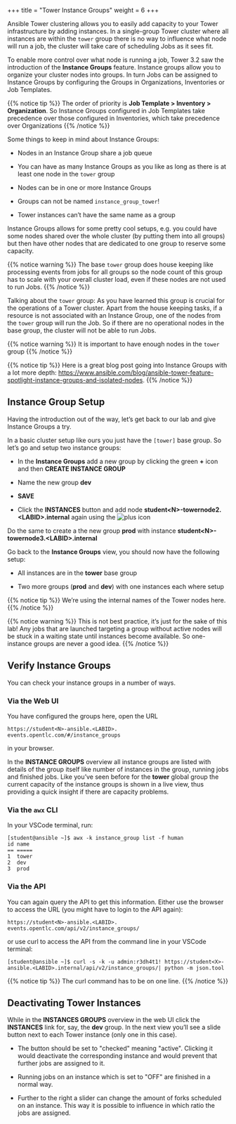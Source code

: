 +++
title = "Tower Instance Groups"
weight = 6
+++

Ansible Tower clustering allows you to easily add capacity to your Tower infrastructure by adding instances. In a single-group Tower cluster where all instances are within the `tower` group there is no way to influence what node will run a job, the cluster will take care of scheduling Jobs as it sees fit.

To enable more control over what node is running a job, Tower 3.2 saw the introduction of the **Instance Groups** feature. Instance groups allow you to organize your cluster nodes into groups. In turn Jobs can be assigned to Instance Groups by configuring the Groups in Organizations, Inventories or Job Templates.

{{% notice tip %}}
The order of priority is **Job Template > Inventory > Organization**. So Instance Groups configured in Job Templates take precedence over those configured in Inventories, which take precedence over Organizations
{{% /notice %}}

Some things to keep in mind about Instance Groups:

  - Nodes in an Instance Group share a job queue

  - You can have as many Instance Groups as you like as long as there is
    at least one node in the `tower` group

  - Nodes can be in one or more Instance Groups

  - Groups can not be named `instance_group_tower`\!

  - Tower instances can’t have the same name as a group

Instance Groups allows for some pretty cool setups, e.g. you could have some nodes shared over the whole cluster (by putting them into all groups) but then have other nodes that are dedicated to one group to reserve some capacity.

{{% notice warning %}}
The base `tower` group does house keeping like processing events from jobs for all groups so the node count of this group has to scale with your overall cluster load, even if these nodes are not used to run Jobs.
{{% /notice %}}

Talking about the `tower` group: As you have learned this group is crucial for the operations of a Tower cluster. Apart from the house keeping tasks, if a resource is not associated with an Instance Group, one of the nodes from the `tower` group will run the Job. So if there are no operational nodes in the base group, the cluster will not be able to run Jobs.

{{% notice warning %}}
It is important to have enough nodes in the `tower` group
{{% /notice %}}

{{% notice tip %}}
Here is a great blog post going into Instance Groups with a lot more depth: <https://www.ansible.com/blog/ansible-tower-feature-spotlight-instance-groups-and-isolated-nodes>.
{{% /notice %}}

## Instance Group Setup

Having the introduction out of the way, let’s get back to our lab and give Instance Groups a try.

In a basic cluster setup like ours you just have the `[tower]` base group. So let’s go and setup two instance groups:

  - In the **Instance Groups** add a new group by clicking the green
    **+** icon and then **CREATE INSTANCE GROUP**

  - Name the new group **dev**

  - **SAVE**

  - Click the **INSTANCES** button and add node **student\<N>-towernode2.\<LABID>.internal** again using the ![plus](../../images/green_plus.png?classes=inline) icon

Do the same to create a the new group **prod** with instance **student\<N>-towernode3.\<LABID>.internal**

Go back to the **Instance Groups** view, you should now have the following setup:

  - All instances are in the **tower** base group

  - Two more groups (**prod** and **dev**) with one instances each where setup

{{% notice tip %}}
We’re using the internal names of the Tower nodes here.
{{% /notice %}}

{{% notice warning %}}
This is not best practice, it’s just for the sake of this lab! Any jobs that are launched targeting a group without active nodes will be stuck in a waiting state until instances become available. So one-instance groups are never a good idea.
{{% /notice %}}

## Verify Instance Groups

You can check your instance groups in a number of ways.

### Via the Web UI

You have configured the groups here, open the URL

    https://student<N>-ansible.<LABID>. events.opentlc.com/#/instance_groups

in your browser.

In the **INSTANCE GROUPS** overview all instance groups are listed with details of the group itself like number of instances in the group, running jobs and finished jobs. Like you’ve seen before for the **tower** global group the current capacity of the instance groups is shown in a live view, thus providing a quick insight if there are capacity problems.

### Via the `awx` CLI

In your VSCode terminal, run:

    [student@ansible ~]$ awx -k instance_group list -f human
    id name
    == =====
    1  tower
    2  dev
    3  prod

### Via the API

You can again query the API to get this information. Either use the browser to access the URL (you might have to login to the API again):

  `https://student<N>-ansible.<LABID>. events.opentlc.com/api/v2/instance_groups/`

or use curl to access the API from the command line in your VSCode terminal:

`[student@ansible ~]$ curl -s -k -u admin:r3dh4t1! https://student<X>-ansible.<LABID>.internal/api/v2/instance_groups/| python -m json.tool`

{{% notice tip %}}
The curl command has to be on one line.
{{% /notice %}}

## Deactivating Tower Instances

While in the **INSTANCES GROUPS** overview in the web UI click the **INSTANCES** link for, say, the **dev** group. In the next view you’ll see a slide button next to each Tower instance (only one in this case).

  - The button should be set to "checked" meaning "active". Clicking it would deactivate the corresponding instance and would prevent that further jobs are assigned to it.

  - Running jobs on an instance which is set to "OFF" are finished in a normal way.

  - Further to the right a slider can change the amount of forks scheduled on an instance. This way it is possible to influence in which ratio the jobs are assigned.
